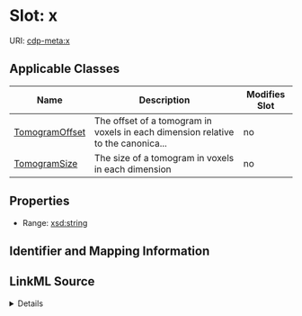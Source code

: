 

# Slot: x

URI: [cdp-meta:x](metadatax)



<!-- no inheritance hierarchy -->





## Applicable Classes

| Name | Description | Modifies Slot |
| --- | --- | --- |
| [TomogramOffset](TomogramOffset.md) | The offset of a tomogram in voxels in each dimension relative to the canonica... |  no  |
| [TomogramSize](TomogramSize.md) | The size of a tomogram in voxels in each dimension |  no  |







## Properties

* Range: [xsd:string](http://www.w3.org/2001/XMLSchema#string)





## Identifier and Mapping Information








## LinkML Source

<details>
```yaml
name: x
alias: x
domain_of:
- TomogramSize
- TomogramOffset
range: string

```
</details>